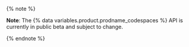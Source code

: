 {% note %}

**Note**: The {% data variables.product.prodname_codespaces %} API is currently in public beta and subject to change.

{% endnote %}
